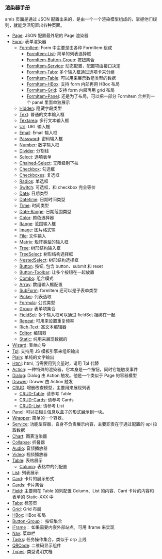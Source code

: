 ### 渲染器手册

amis 页面是通过 JSON 配置出来的，是由一个一个渲染模型组成的，掌握他们规则，就能灵活配置出各种页面。

-   [Page](./renderers/Page.md): JSON 配置最外层的 Page 渲染器
-   [Form](./renderers/Form.md): 表单渲染器
    -   [FormItem](./renderers/FormItem.md): Form 中主要是由各种 FormItem 组成
        -   [FormItem-List](./renderers/FormItem-List.md): 简单的列表选择框
        -   [FormItem-Button-Group](./renderers/FormItem-Button-Group.md): 按钮集合
        -   [FormItem-Service](./renderers/FormItem-Service.md): 动态配置，配置项由接口决定
        -   [FormItem-Tabs](./renderers/FormItem-Tabs.md): 多个输入框通过选项卡来分组
        -   [FormItem-Table](./renderers/FormItem-Table.md): 可以用来展示数组类型的数据
        -   [FormItem-HBox](./renderers/FormItem-HBox.md): 支持 form 内部再用 HBox 布局
        -   [FormItem-Grid](./renderers/FormItem-Grid.md): 支持 form 内部再用 grid 布局
        -   [FormItem-Panel](./renderers/FormItem-Panel.md): 还是为了布局，可以把一部分 FormItem 合并到一个 panel 里面单独展示
    -   [Hidden](./renderers/Hidden.md): 隐藏字段类型
    -   [Text](./renderers/Text.md): 普通的文本输入框
    -   [Textarea](./renderers/Textarea.md): 多行文本输入框
    -   [Url](./renderers/Url.md): URL 输入框
    -   [Email](./renderers/Email.md): Email 输入框
    -   [Password](./renderers/Password.md): 密码输入框
    -   [Number](./renderers/Number.md): 数字输入框
    -   [Divider](./renderers/Divider.md): 分割线
    -   [Select](./renderers/Select.md): 选项表单
    -   [Chained-Select](./renderers/Chained-Select.md): 无限级别下拉
    -   [Checkbox](./renderers/Checkbox.md): 勾选框
    -   [Checkboxes](./renderers/Checkboxes.md): 复选框
    -   [Radios](./renderers/Radios.md): 单选框
    -   [Switch](./renderers/Switch.md): 可选框，和 checkbox 完全等价
    -   [Date](./renderers/Date.md): 日期类型
    -   [Datetime](./renderers/Datetime.md): 日期时间类型
    -   [Time](./renderers/Time.md): 时间类型
    -   [Date-Range](./renderers/Date-Range.md): 日期范围类型
    -   [Color](./renderers/Color.md): 颜色选择器
    -   [Range](./renderers/Range.md): 范围输入框
    -   [Image](./renderers/Image.md): 图片格式输
    -   [File](./renderers/File.md): 文件输入
    -   [Matrix](./renderers/Matrix.md): 矩阵类型的输入框
    -   [Tree](./renderers/Tree.md): 树形结构输入框
    -   [TreeSelect](./renderers/TreeSelect.md): 树形结构选择框
    -   [NestedSelect](./renderers/NestedSelect.md): 树形结构选择框
    -   [Button](./renderers/Button.md): 按钮, 包含 button、submit 和 reset
    -   [Button-Toolbar](./renderers/Button-Toolbar.md): 让多个按钮在一起放置
    -   [Combo](./renderers/Combo.md): 组合模式
    -   [Array](./renderers/Array.md): 数组输入框配置
    -   [SubForm](./renderers/SubForm.md): formItem 还可以是子表单类型
    -   [Picker](./renderers/Picker.md): 列表选取
    -   [Formula](./renderers/Formula.md): 公式类型
    -   [Group](./renderers/Group.md): 表单项集合
    -   [FieldSet](./renderers/FieldSet.md): 多个输入框可以通过 fieldSet 捆绑在一起
    -   [Repeat](./renderers/Repeat.md): 可用来设置重复频率
    -   [Rich-Text](./renderers/Rich-Text.md): 富文本编辑器
    -   [Editor](./renderers/Editor.md): 编辑器
    -   [Static](./renderers/Static.md): 纯用来展现数据的
-   [Wizard](./renderers/Wizard.md): 表单向导
-   [Tpl](./renderers/Tpl.md): 支持用 JS 模板引擎来组织输出
-   [Plain](./renderers/Plain.md): 单纯的文字输出
-   [Html](./renderers/Html.md): html, 当需要用到变量时，请用 Tpl 代替
-   [Action](./renderers/Action.md): 一种特殊的渲染器，它本身是一个按钮，同时它能触发事件
-   [Dialog](./renderers/Dialog.md): Dialog 由 Action 触发。他是一个类似于 Page 的容器模型
-   [Drawer](./renderers/Drawer.md): Drawer 由 Action 触发
-   [CRUD](./renderers/CRUD.md): 增删改查模型，主要用来展现列表
    -   [CRUD-Table](./renderers/CRUD-Table.md): 请参考 Table
    -   [CRUD-Cards](./renderers/CRUD-Cards.md): 请参考 Cards
    -   [CRUD-List](./renderers/CRUD-List.md): 请参考 List
-   [Panel](./renderers/Panel.md): 可以把相关信息以盒子的形式展示到一块。
-   [Wrapper](./renderers/Wrapper.md): 简单的一个容器。
-   [Service](./renderers/Service.md): 功能型容器，自身不负责展示内容，主要职责在于通过配置的 api 拉取数据
-   [Chart](./renderers/Chart.md): 图表渲染器
-   [Collapse](./renderers/Collapse.md): 折叠器
-   [Audio](./renderers/Audio.md): 音频播放器
-   [Video](./renderers/Video.md): 视频播放器
-   [Table](./renderers/Table.md): 表格展示
    -   [Column](./renderers/Column.md): 表格中的列配置
-   [List](./renderers/List.md): 列表展示
-   [Card](./renderers/Card.md): 卡片的展示形式
-   [Cards](./renderers/Cards.md): 卡片集合
-   [Field](./renderers/Field.md): 主要用在 Table 的列配置 Column、List 的内容、Card 卡片的内容和表单的 Static-XXX 中
-   [Tabs](./renderers/Tabs.md): 标签页
-   [Grid](./renderers/Grid.md): Grid 布局
-   [HBox](./renderers/HBox.md): HBox 布局
-   [Button-Group](./renderers/Button-Group.md)： 按钮集合
-   [iFrame](./renderers/iFrame.md)： 如果需要内嵌外部站点，可用 iframe 来实现
-   [Nav](./renderers/Nav.md): 菜单栏
-   [Tasks](./renderers/Tasks.md): 任务操作集合，类似于 orp 上线
-   [QRCode](./renderers/QRCode.md): 二维码显示组件
-   [Types](./renderers/Types.md): 类型说明文档
